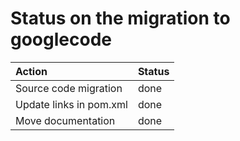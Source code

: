 # Status on the migration to googlecode #

| **Action** | **Status** |
|:-----------|:-----------|
| Source code migration | done       |
| Update links in pom.xml | done       |
| Move documentation | done       |